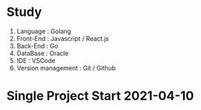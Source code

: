 # Study
 
1. Language : Golang
2. Front-End : Javascript / React.js
3. Back-End : Go
4. DataBase : Oracle
5. IDE : VSCode
6. Version management : Git / Github

# Single Project Start 2021-04-10
